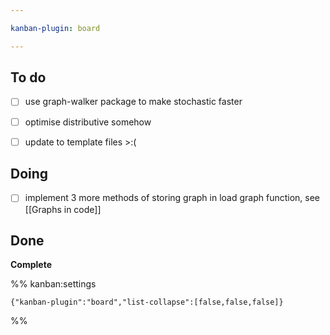 ```yaml
---

kanban-plugin: board

---
```


## To do

- [ ] use graph-walker package to make stochastic faster
- [ ] optimise distributive somehow
- [ ] update to template files >:(


## Doing

- [ ] implement 3 more methods of storing graph in load graph function, see [[Graphs in code]]


## Done

**Complete**




%% kanban:settings
```
{"kanban-plugin":"board","list-collapse":[false,false,false]}
```
%%